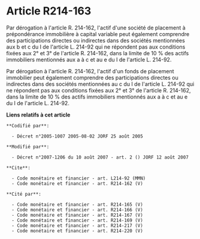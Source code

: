 # Article R214-163

Par dérogation à l'article R. 214-162, l'actif d'une société de placement à prépondérance immobilière à capital variable peut
également comprendre des participations directes ou indirectes dans des sociétés mentionnées aux b et c du I de l'article L.
214-92 qui ne répondent pas aux conditions fixées aux 2° et 3° de l'article R. 214-162, dans la limite de 10 % des actifs
immobiliers mentionnés aux a à c et au e du I de l'article L. 214-92.

Par dérogation à l'article R. 214-162, l'actif d'un fonds de placement immobilier peut également comprendre des
participations directes ou indirectes dans des sociétés mentionnées au c du I de l'article L. 214-92 qui ne répondent pas aux
conditions fixées aux 2° et 3° de l'article R. 214-162, dans la limite de 10 % des actifs immobiliers mentionnés aux a à c et
au e du I de l'article L. 214-92.

**Liens relatifs à cet article**

	**Codifié par**:

	  - Décret n°2005-1007 2005-08-02 JORF 25 août 2005

	**Modifié par**:

	  - Décret n°2007-1206 du 10 août 2007 - art. 2 () JORF 12 août 2007

	**Cite**:

	  - Code monétaire et financier - art. L214-92 (MMN)
	  - Code monétaire et financier - art. R214-162 (V)

	**Cité par**:

	  - Code monétaire et financier - art. R214-165 (V)
	  - Code monétaire et financier - art. R214-166 (V)
	  - Code monétaire et financier - art. R214-167 (V)
	  - Code monétaire et financier - art. R214-169 (V)
	  - Code monétaire et financier - art. R214-217 (V)
	  - Code monétaire et financier - art. R214-220 (V)
